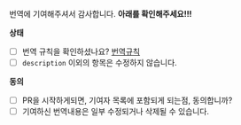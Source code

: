 번역에 기여해주셔서 감사합니다.
**아래를 확인해주세요!!!**

**상태**

- [ ] 번역 규칙을 확인하셨나요? [번역규칙](https://github.com/discordjs-kr/discord.js/blob/docs/words.md)
- [ ] `description` 이외의 항목은 수정하지 않습니다.

**동의**

- [ ] PR을 시작하게되면, 기여자 목록에 포함되게 되는점, 동의합니까?
- [ ] 기여하신 번역내용은 일부 수정되거나 삭제될 수 있습니다.
